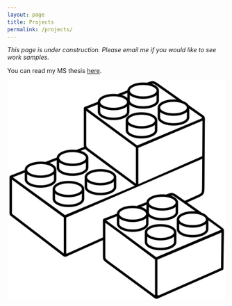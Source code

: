 ```yaml
---
layout: page
title: Projects
permalink: /projects/
---
```


*This page is under construction. Please email me if you would like to see work samples.*

You can read my MS thesis <a href="https://github.com/mappist/gis-thesis/blob/82b47a6e0498d1ca200e8c60619220502bb6120c/MS-thesis-final-compressed.pdf" target="_blank"> here</a>.


![LEGO bricks](/images/lego.png)
